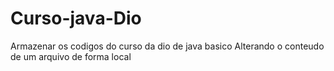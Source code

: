 # Curso-java-Dio
Armazenar os codigos do curso da dio de java basico
Alterando o conteudo de um arquivo de forma local